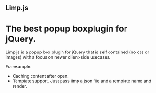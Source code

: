 ## Limp.js
# The best popup boxplugin for jQuery.

Limp.js is a popup box plugin for jQuery that is self contained (no css or images) with a focus on newer client-side usecases.

For example:

  * Caching content after open.
  * Template support. Just pass limp a json file and a template name and render.
